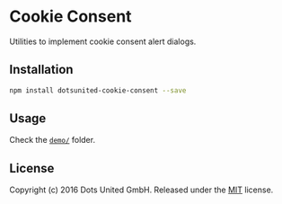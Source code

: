 Cookie Consent
==============

Utilities to implement cookie consent alert dialogs.

Installation
------------

```bash
npm install dotsunited-cookie-consent --save
```

Usage
-----

Check the [`demo/`](demo/) folder.

License
-------

Copyright (c) 2016 Dots United GmbH.
Released under the [MIT](LICENSE?raw=1) license.
